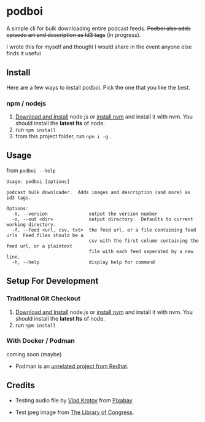 # podboi

A simple cli for bulk downloading entire podcast feeds.  ~~Podboi also adds episode art and description as Id3 tags~~ (in progress).

I wrote this for myself and thought I would share in the event anyone else finds it useful

## Install

Here are a few ways to install podboi.  Pick the one that you like the best.

### npm / nodejs

1. [Download and Install](https://nodejs.org/) node.js or [install nvm](https://github.com/nvm-sh/nvm?tab=readme-ov-file#installing-and-updating) and install it with nvm.  You should install the **latest lts** of node.
2. run `npm install`
3. from this project folder, run `npm i -g` .

## Usage

from `podboi --help`

```
Usage: podboi [options]

podcast bulk downloader.  Adds images and description (and more) as id3 tags.

Options:
  -V, --version               output the version number
  -o, --out <dir>             output directory.  Defaults to current working directory.
  -f, --feed <url, csv, txt>  the feed url, or a file containing feed urls  Feed files should be a
                              csv with the first column containing the feed url, or a plaintext
                              file with each feed seperated by a new line.
  -h, --help                  display help for command
```


## Setup For Development

### Traditional Git Checkout

1. [Download and Install](https://nodejs.org/) node.js or [install nvm](https://github.com/nvm-sh/nvm?tab=readme-ov-file#installing-and-updating) and install it with nvm.  You should install the **latest lts** of node.
2. run `npm install`

### With Docker / Podman

coming soon (maybe)

* Podman is an [unrelated project from Redhat](https://podman.io/).

## Credits

- Testing audio file by <a href="https://pixabay.com/users/moodmode-33139253/?utm_source=link-attribution&utm_medium=referral&utm_campaign=music&utm_content=201745">Vlad Krotov</a> from <a href="https://pixabay.com/music//?utm_source=link-attribution&utm_medium=referral&utm_campaign=music&utm_content=201745">Pixabay</a>

- Test jpeg image from [The Library of Congress](https://www.loc.gov/resource/ds.04028/).